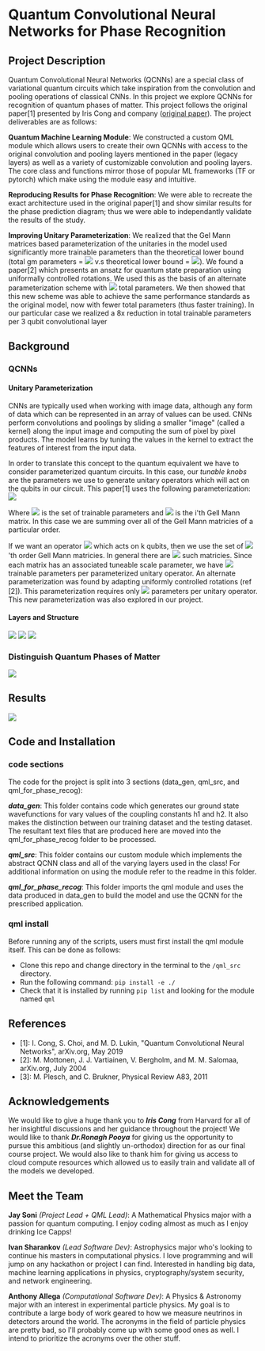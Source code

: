# Quantum Convolutional Neural Networks for Phase Recognition
## Project Description 
Quantum Convolutional Neural Networks (QCNNs) are a special class of variational quantum circuits which take inspiration from the convolution and pooling operations of classical CNNs. In this project we explore QCNNs for recognition of quantum phases of matter. This project follows the original paper[1] presented by Iris Cong and company ([original paper](https://arxiv.org/pdf/1810.03787.pdf)). The project deliverables are as follows: 

**Quantum Machine Learning Module**: We constructed a custom QML module which allows users to create their own QCNNs with access to the original convolution and pooling layers mentioned in the paper (legacy layers) as well as a variety of customizable convolution and pooling layers. The core class and functions mirror those of popular ML frameworks (TF or pytorch) which make using the module easy and intuitive. 

**Reproducing Results for Phase Recognition**: We were able to recreate the exact architecture used in the original paper[1] and show similar results for the phase prediction diagram; thus we were able to independantly validate the results of the study. 

**Improving Unitary Parameterization**: We realized that the Gel Mann matrices based parameterization of the unitaries in the model used significantly more trainable parameters than the theoretical lower bound (total gm parameters = <img src="https://render.githubusercontent.com/render/math?math=2^{2n}-1"> v.s theoretical lower bound = <img src="https://render.githubusercontent.com/render/math?math=2^{n %2B 1}-2">). We found a paper[2] which presents an ansatz for quantum state preparation using uniformally controlled rotations. We used this as the basis of an alternate parameterization scheme with <img src="https://render.githubusercontent.com/render/math?math=2^{n %2B 2}-5"> total parameters. We then showed that this new scheme was able to achieve the same performance standards as the original model, now with fewer total parameters (thus faster training). In our particular case we realized a 8x reduction in total trainable parameters per 3 qubit convolutional layer

## Background 
### QCNNs 
#### Unitary Parameterization
CNNs are typically used when working with image data, although any form of data which can be represented in an array of values can be used. CNNs perform convolutions and poolings by sliding a smaller "image" (called a kernel) along the input image and computing the sum of pixel by pixel products. The model learns by tuning the values in the kernel to extract the features of interest from the input data. 

In order to translate this concept to the quantum equivalent we have to consider parameterized quantum circuits. In this case, our *tunable knobs* are the parameters we use to generate unitary operators which will act on the qubits in our circuit. This paper[1] uses the following parameterization: <img src="https://render.githubusercontent.com/render/math?math=\hat{U}(\vec{\theta})=e^{\sum_{i}^{N}(\theta_{i}\Lambda_{i})}">

Where <img src="https://render.githubusercontent.com/render/math?math=\vec{\theta}"> is the set of trainable parameters and <img src="https://render.githubusercontent.com/render/math?math=\Lambda_{i}"> is the i'th Gell Mann matrix. In this case we are summing over all of the Gell Mann matricies of a particular order. 

If we want an operator <img src="https://render.githubusercontent.com/render/math?math=\hat{U}"> which acts on k qubits, then we use the set of <img src="https://render.githubusercontent.com/render/math?math=2^{k}">'th order Gell Mann matricies. In general there are <img src="https://render.githubusercontent.com/render/math?math=(2^{k})^{2}-1"> such matricies. Since each matrix has an associated tuneable scale parameter, we have <img src="https://render.githubusercontent.com/render/math?math=(2^{k})^{2}-1"> trainable parameters per parameterized unitary operator. An alternate parameterization was found by adapting uniformly controlled rotations (ref [2]). This parameterization requires only <img src="https://render.githubusercontent.com/render/math?math=2^{k %2B 2}-5"> parameters per unitary operator. This new parameterization was also explored in our project. 

#### Layers and Structure
<img src="/images/Conv_layer_diagram.PNG">
<img src="/images/pooling_layer_diagram.PNG">
<img src="/images/QCNN_arc.PNG">

### Distinguish Quantum Phases of Matter 
<img src="/images/paper_results.PNG">


## Results 
<img src="/images/results_optimal_params.png"> 


## Code and Installation
### code sections 
The code for the project is split into 3 sections (data_gen, qml_src, and qml_for_phase_recog): 

_**data_gen**_: This folder contains code which generates our ground state wavefunctions for vary values of the coupling constants h1 and h2. It also makes the distinction between our training dataset and the testing dataset. The resultant text files that are produced here are moved into the qml_for_phase_recog folder to be processed. 

_**qml_src**_: This folder contains our custom module which implements the abstract QCNN class and all of the varying layers used in the class! For additional information on using the module refer to the readme in this folder.

_**qml_for_phase_recog**_: This folder imports the qml module and uses the data produced in data_gen to build the model and use the QCNN for the prescribed application.

### qml install
Before running any of the scripts, users must first install the qml module itself. This can be done as follows: 
* Clone this repo and change directory in the terminal to the `/qml_src` directory.
* Run the following command: `pip install -e ./` 
* Check that it is installed by running `pip list` and looking for the module named `qml`

## References
* [1]: I. Cong, S. Choi, and M. D. Lukin, "Quantum Convolutional Neural Networks", arXiv.org, May 2019 
* [2]: M. Mottonen, J. J. Vartiainen, V. Bergholm, and M. M. Salomaa, arXiv.org, July 2004
* [3]: M. Plesch, and C. Brukner, Physical Review A83, 2011 

## Acknowledgements
We would like to give a huge thank you to _**Iris Cong**_ from Harvard for all of her insightful discussions and her guidance throughout the project! We would like to thank _**Dr.Ronagh Pooya**_ for giving us the opportunity to pursue this ambitious (and slightly un-orthodox) direction for as our final course project. We would also like to thank him for giving us access to cloud compute resources which allowed us to easily train and validate all of the models we developed. 

## Meet the Team
**Jay Soni** *(Project Lead + QML Lead)*: A Mathematical Physics major with a passion for quantum computing. I enjoy coding almost as much as I enjoy drinking Ice Capps! 

**Ivan Sharankov** *(Lead Software Dev)*: Astrophysics major who's looking to continue his masters in computational physics. I love programming and will jump on any hackathon or project I can find. Interested in handling big data, machine learning applications in physics, cryptography/system security, and network engineering.

**Anthony Allega** *(Computational Software Dev)*: A Physics & Astronomy major with an interest in experimental particle physics. My goal is to contribute a large body of work geared to how we measure neutrinos in detectors around the world. The acronyms in the field of particle physics are pretty bad, so I'll probably come up with some good ones as well. I intend to prioritize the acronyms over the other stuff.
